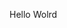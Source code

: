 Hello Wolrd
















































































































































































































































































































































































































































































































































































































































































































































































































































































































































































































































































































































































































































































































































































































































































































































































































































































































































































































































































